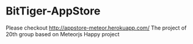 # BitTiger-AppStore
Please checkout http://appstore-meteor.herokuapp.com/
The project of 20th group based on Meteorjs
Happy project
